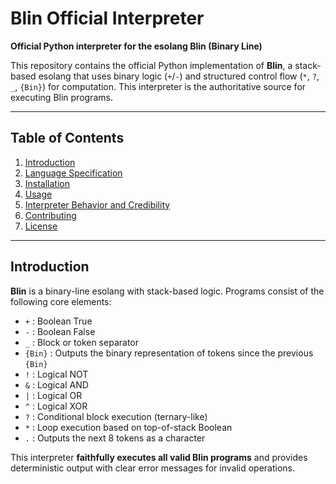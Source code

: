 # Blin Official Interpreter

**Official Python interpreter for the esolang Blin (Binary Line)**

This repository contains the official Python implementation of **Blin**, a stack-based esolang that uses binary logic (`+`/`-`) and structured control flow (`*`, `?`, `_`, `{Bin}`) for computation. This interpreter is the authoritative source for executing Blin programs.

---

## Table of Contents

1. [Introduction](#introduction)  
2. [Language Specification](#language-specification)  
3. [Installation](#installation)  
4. [Usage](#usage)  
5. [Interpreter Behavior and Credibility](#interpreter-behavior-and-credibility)  
6. [Contributing](#contributing)  
7. [License](#license)  

---

## Introduction

**Blin** is a binary-line esolang with stack-based logic. Programs consist of the following core elements:

- `+` : Boolean True  
- `-` : Boolean False  
- `_` : Block or token separator  
- `{Bin}` : Outputs the binary representation of tokens since the previous `{Bin}`  
- `!` : Logical NOT  
- `&` : Logical AND  
- `|` : Logical OR  
- `^` : Logical XOR  
- `?` : Conditional block execution (ternary-like)  
- `*` : Loop execution based on top-of-stack Boolean  
- `.` : Outputs the next 8 tokens as a character  

This interpreter **faithfully executes all valid Blin programs** and provides deterministic output with clear error messages for invalid operations.
